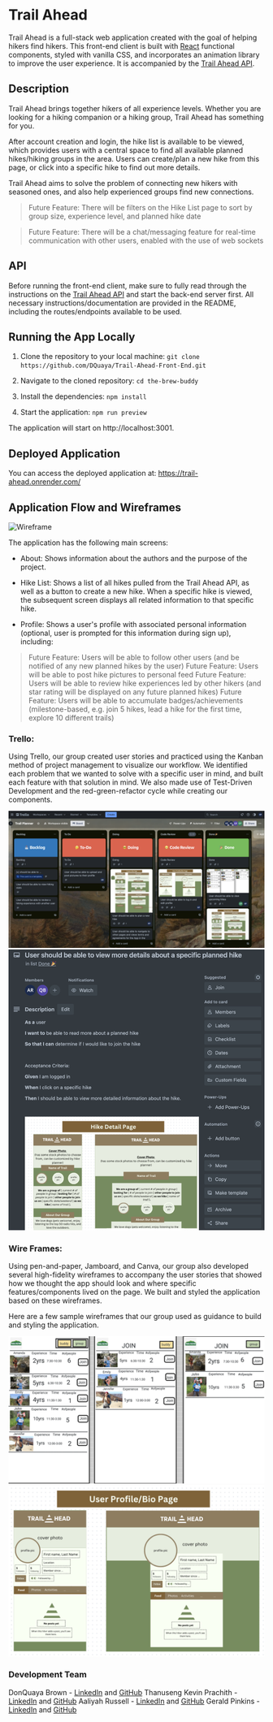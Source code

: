 # Trail Ahead
Trail Ahead is a full-stack web application created with the goal of helping hikers find hikers. This front-end client is built with [React](https://react.dev/) functional components, styled with vanilla CSS, and incorporates an animation library to improve the user experience. It is accompanied by the [Trail Ahead API](https://github.com/kevncrypting/Trail-Ahead-Back-End).

## Description

Trail Ahead brings together hikers of all experience levels. Whether you are looking for a hiking companion or a hiking group, Trail Ahead has something for you. 

After account creation and login, the hike list is available to be viewed, which provides users with a central space to find all available planned hikes/hiking groups in the area. Users can create/plan a new hike from this page, or click into a specific hike to find out more details. 

Trail Ahead aims to solve the problem of connecting new hikers with seasoned ones, and also help experienced groups find new connections.

>Future Feature: There will be filters on the Hike List page to sort by group size, experience level, and planned hike date

>Future Feature: There will be a chat/messaging feature for real-time communication with other users, enabled with the use of web sockets

## API

Before running the front-end client, make sure to fully read through the instructions on the [Trail Ahead API](https://github.com/kevncrypting/Trail-Ahead-Back-End) and start the back-end server first. All necessary instructions/documentation are provided in the README, including the routes/endpoints available to be used. 

## Running the App Locally

1. Clone the repository to your local machine: 
    `git clone https://github.com/DQuaya/Trail-Ahead-Front-End.git`

2. Navigate to the cloned repository: 
    `cd the-brew-buddy`

3. Install the dependencies: 
    `npm install`

4. Start the application: 
    `npm run preview`

The application will start on http://localhost:3001.

## Deployed Application
You can access the deployed application at: https://trail-ahead.onrender.com/

## Application Flow and Wireframes

![Wireframe](public/assets/wireframe.png)

The application has the following main screens:

- About: Shows information about the authors and the purpose of the project.

- Hike List: Shows a list of all hikes pulled from the Trail Ahead API, as well as a button to create a new hike. When a specific hike is viewed, the subsequent screen displays all related information to that specific hike. 

- Profile: Shows a user's profile with associated personal information (optional, user is prompted for this information during sign up), including:

>Future Feature: Users will be able to follow other users (and be notified of any new planned hikes by the user)
>Future Feature: Users will be able to post hike pictures to personal feed
>Future Feature: Users will be able to review hike experiences led by other hikers (and star rating will be displayed on any future planned hikes)
>Future Feature: Users will be able to accumulate badges/achievements (milestone-based, e.g. join 5 hikes, lead a hike for the first time, explore 10 different trails)

### Trello:

Using Trello, our group created user stories and practiced using the Kanban method of project management to visualize our workflow. We identified each problem that we wanted to solve with a specific user in mind, and built each feature with that solution in mind. We also made use of Test-Driven Development and the red-green-refactor cycle while creating our components. 

![Trello](public/assets/trello.png)
![User Story](public/assets/user_story.png)


### Wire Frames:

Using pen-and-paper, Jamboard, and Canva, our group also developed several high-fidelity wireframes to accompany the user stories that showed how we thought the app should look and where specific features/components lived on the page. We built and styled the application based on these wireframes.

Here are a few sample wireframes that our group used as guidance to build and styling the application.

![Wireframe of Hike Details](public/assets/hike_details_wireframe.png)
![Wireframe of Profile Page](public/assets/profile_wireframe.png)

### Development Team
DonQuaya Brown - [LinkedIn](https://www.linkedin.com/in/donquayabrown/) and [GitHub](https://github.com/DQuaya)
Thanuseng Kevin Prachith - [LinkedIn](https://www.linkedin.com/in/tkprachith/) and [GitHub](https://github.com/kevncrypting)
Aaliyah Russell - [LinkedIn](https://www.linkedin.com/in/aaliyah-russell-80900a1b5/) and [GitHub](https://github.com/Azrussell)
Gerald Pinkins - [LinkedIn](https://www.linkedin.com/in/gerald-pinkins/) and [GitHub](https://github.com/GeraldPinkinsJr)